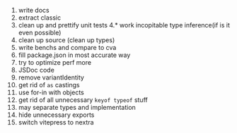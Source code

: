1. write docs
2. extract classic
3. clean up and prettify unit tests
4.* work incopitable type inference(if is it even possible)
5. clean up source (clean up types)
6. write benchs and compare to cva
7. fill package.json in most accurate way
8. try to optimize perf more
9. JSDoc code
10. remove variantIdentity
11. get rid of `as` castings
12. use for-in with objects 
13. get rid of all unnecessary `keyof typeof` stuff
14. may separate types and implementation
15. hide unnecessary exports
16. switch vitepress to nextra 